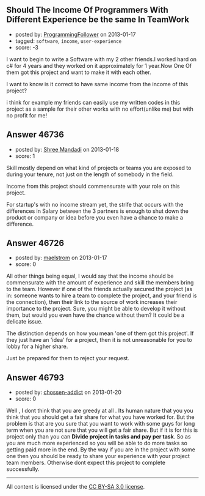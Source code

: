 ## Should The Income Of Programmers With Different Experience be the same In TeamWork

- posted by: [ProgrammingFollower](https://stackexchange.com/users/-1/23593-programmingfollower) on 2013-01-17
- tagged: `software`, `income`, `user-experience`
- score: -3

I want to begin to write a Software with my 2 other friends.I worked hard on c#  for 4 years and they worked on it approximately for 1 year.Now One Of them got this project and want to make it with each other.

I want to know is it correct to have same income from the income of this project?

i think for example my friends can easily use my written codes in this project as a sample for their other works with no effort(unlike me) but with no profit for me!




## Answer 46736

- posted by: [Shree Mandadi](https://stackexchange.com/users/-1/1664-shree-mandadi) on 2013-01-18
- score: 1

Skill mostly depend on what kind of projects or teams you are exposed to during your tenure, not just on the length of somebody in the field. 

Income from this project should commensurate with your role on this project.

For startup's with no income stream yet, the strife that occurs with the differences in Salary between the 3 partners is enough to shut down the product or company or idea before you even have a chance to make a difference. 


## Answer 46726

- posted by: [maelstrom](https://stackexchange.com/users/-1/22487-maelstrom) on 2013-01-17
- score: 0

All other things being equal, I would say that the income should be commensurate with the amount of experience and skill the members bring to the team.  However if one of the friends actually secured the project (as in: someone wants to hire a team to complete the project, and your friend is the connection), then their link to the source of work increases their importance to the project.  Sure, you might be able to develop it without them, but would you even have the chance without them?  It could be a delicate issue.

The distinction depends on how you mean 'one of them got this project'.  If they just have an 'idea' for a project, then it is not unreasonable for you to lobby for a higher share.  

Just be prepared for them to reject your request.


## Answer 46793

- posted by: [chossen-addict](https://stackexchange.com/users/-1/23635-chossen-addict) on 2013-01-20
- score: 0

Well , I dont think that you are greedy at all . Its human nature that you you think that you should get a fair share for what you have worked for.
But the problem is that are you sure that you want to work with some guys for long term when you are not sure that you will get a fair share.
But if it is for this is project only than you can **Divide project in tasks and pay per task**.
So as you are much more experienced so you will be able to do more tasks so getting paid more in the end.
By the way if you are in the project with some one then you should be ready to share your experience with your project team members. Otherwise dont expect this project to complete successfully. 



---

All content is licensed under the [CC BY-SA 3.0 license](https://creativecommons.org/licenses/by-sa/3.0/).
